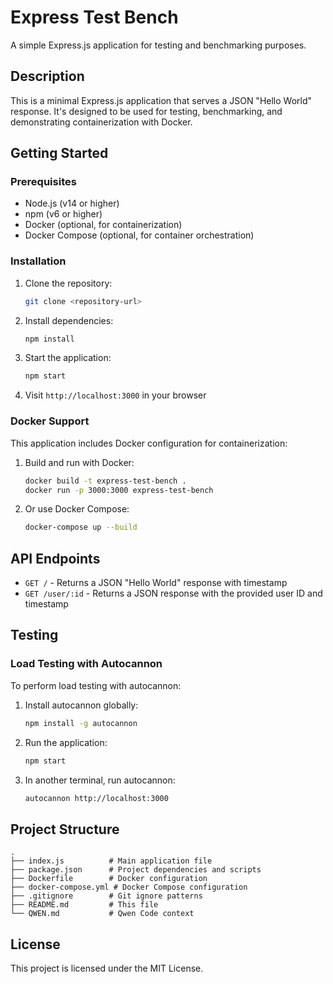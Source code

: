# Express Test Bench

A simple Express.js application for testing and benchmarking purposes.

## Description

This is a minimal Express.js application that serves a JSON "Hello World" response. It's designed to be used for testing, benchmarking, and demonstrating containerization with Docker.

## Getting Started

### Prerequisites

- Node.js (v14 or higher)
- npm (v6 or higher)
- Docker (optional, for containerization)
- Docker Compose (optional, for container orchestration)

### Installation

1. Clone the repository:
   ```bash
   git clone <repository-url>
   ```

2. Install dependencies:
   ```bash
   npm install
   ```

3. Start the application:
   ```bash
   npm start
   ```

4. Visit `http://localhost:3000` in your browser

### Docker Support

This application includes Docker configuration for containerization:

1. Build and run with Docker:
   ```bash
   docker build -t express-test-bench .
   docker run -p 3000:3000 express-test-bench
   ```

2. Or use Docker Compose:
   ```bash
   docker-compose up --build
   ```

## API Endpoints

- `GET /` - Returns a JSON "Hello World" response with timestamp
- `GET /user/:id` - Returns a JSON response with the provided user ID and timestamp

## Testing

### Load Testing with Autocannon

To perform load testing with autocannon:

1. Install autocannon globally:
   ```bash
   npm install -g autocannon
   ```

2. Run the application:
   ```bash
   npm start
   ```

3. In another terminal, run autocannon:
   ```bash
   autocannon http://localhost:3000
   ```

## Project Structure

```
.
├── index.js          # Main application file
├── package.json      # Project dependencies and scripts
├── Dockerfile        # Docker configuration
├── docker-compose.yml # Docker Compose configuration
├── .gitignore        # Git ignore patterns
├── README.md         # This file
└── QWEN.md           # Qwen Code context
```

## License

This project is licensed under the MIT License.